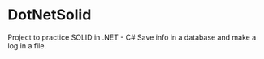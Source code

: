 # DotNetSolid
Project to practice SOLID in .NET - C#
Save info in a database and make a log in a file.
